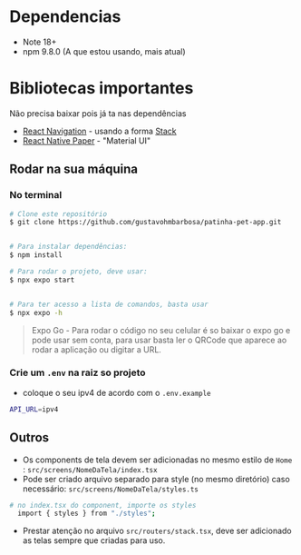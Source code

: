 # Dependencias

- Note 18+
- npm 9.8.0 (A que estou usando, mais atual)

# Bibliotecas importantes

Não precisa baixar pois já ta nas dependências

- [React Navigation](https://reactnavigation.org/) - usando a forma [Stack](https://reactnavigation.org/docs/stack-navigator)
- [React Native Paper](https://callstack.github.io/react-native-paper/) - "Material UI"

## Rodar na sua máquina

### No terminal

```bash
# Clone este repositório
$ git clone https://github.com/gustavohmbarbosa/patinha-pet-app.git


# Para instalar dependências:
$ npm install

# Para rodar o projeto, deve usar:
$ npx expo start


# Para ter acesso a lista de comandos, basta usar
$ npx expo -h
```

> Expo Go - Para rodar o código no seu celular é so baixar o expo go e pode usar sem conta, para usar basta ler o QRCode que aparece ao rodar a aplicação ou digitar a URL.

### Crie um `.env` na raiz so projeto

- coloque o seu ipv4 de acordo com o `.env.example`

```bash
API_URL=ipv4
```

## Outros

- Os components de tela devem ser adicionadas no mesmo estilo de `Home` : `src/screens/NomeDaTela/index.tsx`
- Pode ser criado arquivo separado para style (no mesmo diretório) caso necessário: `src/screens/NomeDaTela/styles.ts`

```bash
# no index.tsx do component, importe os styles
  import { styles } from "./styles";
```

- Prestar atenção no arquivo `src/routers/stack.tsx`, deve ser adicionado as telas sempre que criadas para uso.

